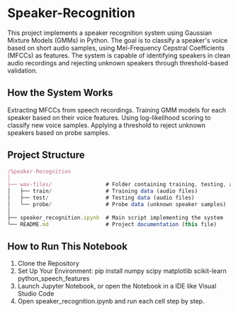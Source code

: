 # Speaker-Recognition
This project implements a speaker recognition system using Gaussian Mixture Models (GMMs) in Python. The goal is to classify a speaker's voice based on short audio samples, using Mel-Frequency Cepstral Coefficients (MFCCs) as features. The system is capable of identifying speakers in clean audio recordings and rejecting unknown speakers through threshold-based validation.

## How the System Works
Extracting MFCCs from speech recordings.
Training GMM models for each speaker based on their voice features.
Using log-likelihood scoring to classify new voice samples.
Applying a threshold to reject unknown speakers based on probe samples.

## Project Structure
```js
/Speaker-Recognition
│
├── wav-files/                 # Folder containing training, testing, and probe audio files (Note: All audio files need to be saved as .wav files in order for them to run)
│   ├── train/                 # Training data (audio files)
│   ├── test/                  # Testing data (audio files)
│   └── probe/                 # Probe data (unknown speaker samples)
│
├── speaker_recognition.ipynb  # Main script implementing the system
└── README.md                  # Project documentation (this file)
```
## How to Run This Notebook
1. Clone the Repository
2. Set Up Your Environment: pip install numpy scipy matplotlib scikit-learn python_speech_features
3. Launch Jupyter Notebook, or open the Notebook in a IDE like Visual Studio Code
4. Open speaker_recognition.ipynb and run each cell step by step.
